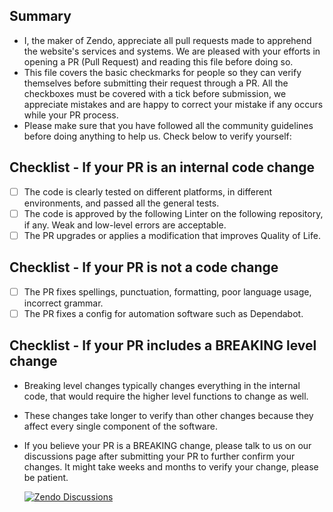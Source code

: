## Summary

- I, the maker of Zendo, appreciate all pull requests made to apprehend the website's services and systems. We are
  pleased with your efforts in opening a PR (Pull Request) and reading this file
  before doing so.
- This file covers the basic checkmarks for people so they can verify themselves before submitting their request through
  a PR. All the checkboxes must be covered with a tick before submission, we
  appreciate mistakes and are happy to correct your mistake if any occurs while your PR process.
- Please make sure that you have followed all the community guidelines before doing anything to help us. Check below to
  verify yourself:

## Checklist - If your PR is an internal code change

- [ ] The code is clearly tested on different platforms, in different environments, and passed all the general tests.
- [ ] The code is approved by the following Linter on the following repository, if any. Weak and low-level errors are
      acceptable.
- [ ] The PR upgrades or applies a modification that improves Quality of Life.

## Checklist - If your PR is not a code change

- [ ] The PR fixes spellings, punctuation, formatting, poor language usage, incorrect grammar.
- [ ] The PR fixes a config for automation software such as Dependabot.

## Checklist - If your PR includes a BREAKING level change

- Breaking level changes typically changes everything in the internal code, that would require the higher level
  functions to change as well.
- These changes take longer to verify than other changes because they affect every single component of the software.
- If you believe your PR is a BREAKING change, please talk to us on our discussions page after
  submitting your PR to further confirm your changes. It might take
  weeks and months to verify your change, please be patient.

   <a href="https://github.com/aarush0101/Zendo/discussions" target="_blank">
     <img src="https://img.shields.io/badge/Zendo-Dicussions-white?style=flat&color=%23cb553f&logo=linuxcontainers" alt="Zendo Discussions">
   </a>
